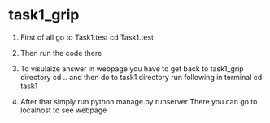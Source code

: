 # task1_grip

1) First of all go to Task1.test
cd Task1.test

2) Then run the code there
3) To visulaize answer in webpage you have to get back to task1_grip directory
  cd ..
  and then do to task1 directory run following in terminal
  cd task1
4) After that simply run 
  python manage.py runserver
  There you can go to localhost to see webpage 
  
